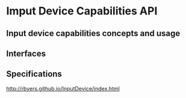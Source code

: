 # Imput Device Capabilities API

## Input device capabilities concepts and usage

## Interfaces

## Specifications

<http://rbyers.github.io/InputDevice/index.html>
